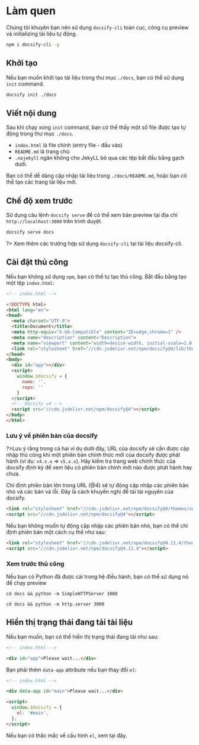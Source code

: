 # Làm quen

Chúng tôi khuyên bạn nên sử dụng `docsify-cli` toàn cục, công cụ preview và initializing tài liệu tự động.

```bash
npm i docsify-cli -g
```

## Khởi tạo

Nếu bạn muốn khởi tạo tài liệu trong thư mục `./docs`, bạn có thể sử dụng `init` command.

```bash
docsify init ./docs
```

## Viết nội dung

Sau khi chạy xong `init` command, bạn có thể thấy một số file được tạo tự động trong thư mục `./docs`.

- `index.html` là file chính (entry file - đầu vào)
- `README.md` là trang chủ
- `.nojekyll` ngăn không cho JekyLL bỏ qua các tệp bắt đầu bằng gạch dưới.

Bạn có thể dễ dàng cập nhập tài liệu trong `./docs/README.md`, hoặc bạn có thể tạo các trang tài liệu mới.

## Chế độ xem trước

Sử dụng câu lệnh `docsify serve` để có thể xem bản preview tại địa chỉ `http://localhost:3000` trên trình duyệt.

```bash
docsify serve docs
```

?> Xem thêm các trường hợp sử dụng `docsify-cli` tại tài liệu docsify-cli.

## Cài đặt thủ công

Nếu bạn không sử dụng `npm`, bạn có thể tự tạo thủ công. Bắt đầu bằng tạo một tệp `index.html`:

```html
<!-- index.html -->

<!DOCTYPE html>
<html lang="en">
<head>
  <meta charset="UTF-8">
  <title>Document</title>
  <meta http-equiv="X-UA-Compatible" content="IE=edge,chrome=1" />
  <meta name="description" content="Description">
  <meta name="viewport" content="width=device-width, initial-scale=1.0, minimum-scale=1.0">
  <link rel="stylesheet" href="//cdn.jsdelivr.net/npm/docsify@4/lib/themes/vue.css">
</head>
<body>
  <div id="app"></div>
  <script>
    window.$docsify = {
      name: '',
      repo: ''
    }
  </script>
  <!-- Docsify v4 -->
  <script src="//cdn.jsdelivr.net/npm/docsify@4"></script>
</body>
</html>
```

### Lưu ý về phiên bản của docsify

?>Lưu ý rằng trong cả hai ví dụ dưới đây, URL của docsify sẽ cần được cập nhập thủ công khi một phiên bản chính thức mới của docsify được phát hành (ví dụ: `v4.x.x` => `v5.x.x`). Hãy kiểm tra trang web chính thức của docsify định kỳ để xem liệu có phiên bản chính mới nào được phát hành hay chưa.

Chỉ định phiên bản lớn trong URL (@4) sẽ tự động cập nhập các phiên bản nhỏ và các bản vá lỗi. Đây là cách khuyến nghị để tải tài nguyên của docsify.

```html
<link rel="stylesheet" href="//cdn.jsdelivr.net/npm/docsify@4/themes/vue.css" />
<script src="//cdn.jsdelivr.net/npm/docsify@4"></script>
```

Nếu bạn không muốn tự động cập nhập các phiên bản nhỏ, bạn có thể chỉ định phiên bản một cách cụ thể như sau:

```html
<link rel="stylesheet" href="//cdn.jsdelivr.net/npm/docsify@4.11.4/themes/vue.css"/>
<script src="//cdn.jsdelivr.net/npm/docsify@4.11.4"></script>
```

### Xem trước thủ công

Nếu bạn có Python đã được cài trong hệ điều hành, bạn có thể sử dụng nó để chạy preview

```python2
cd docs && python -m SimpleHTTPServer 3000
```

```python3
cd docs && python -m http.server 3000
```

## Hiển thị trạng thái đang tải tài liệu

Nếu bạn muốn, bạn có thể hiển thị trạng thái đang tải như sau:

```html
<!-- index.html -->

<div id="app">Please wait...</div>
```

Bạn phải thêm `data-app` attribute nếu bạn thay đổi `el`:

```html
<!-- index.html -->

<div data-app id="main">Please wait...</div>

<script>
  window.$docsify = {
    el: '#main',
  };
</script>
```

Nếu bạn có thắc mắc về cấu hình `el`, xem tại đây.
